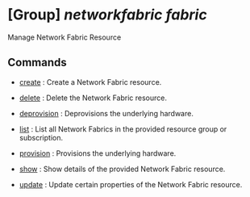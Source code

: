 # [Group] _networkfabric fabric_

Manage Network Fabric Resource

## Commands

- [create](/Commands/networkfabric/fabric/_create.md)
: Create a Network Fabric resource.

- [delete](/Commands/networkfabric/fabric/_delete.md)
: Delete the Network Fabric resource.

- [deprovision](/Commands/networkfabric/fabric/_deprovision.md)
: Deprovisions the underlying hardware.

- [list](/Commands/networkfabric/fabric/_list.md)
: List all Network Fabrics in the provided resource group or subscription.

- [provision](/Commands/networkfabric/fabric/_provision.md)
: Provisions the underlying hardware.

- [show](/Commands/networkfabric/fabric/_show.md)
: Show details of the provided Network Fabric resource.

- [update](/Commands/networkfabric/fabric/_update.md)
: Update certain properties of the Network Fabric resource.
